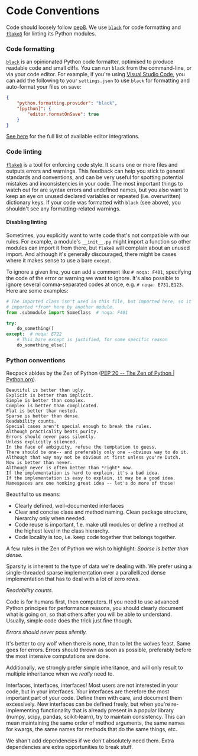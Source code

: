 # Code Conventions

Code should loosely follow [pep8](https://www.python.org/dev/peps/pep-0008/).
We use [`black`](https://github.com/ambv/black) for code
formatting and [`flake8`](http://flake8.pycqa.org/en/latest/) for linting its
Python modules.

### Code formatting

[`black`](https://github.com/ambv/black) is an opinionated Python code
formatter, optimised to produce readable code and small diffs. You can run
`black` from the command-line, or via your code editor. For example, if you're
using [Visual Studio Code](https://code.visualstudio.com/), you can add the
following to your `settings.json` to use `black` for formatting and auto-format
your files on save:

```json
{
    "python.formatting.provider": "black",
    "[python]": {
        "editor.formatOnSave": true
    }
}
```

[See here](https://github.com/ambv/black#editor-integration) for the full
list of available editor integrations.

### Code linting

[`flake8`](http://flake8.pycqa.org/en/latest/) is a tool for enforcing code
style. It scans one or more files and outputs errors and warnings. This feedback
can help you stick to general standards and conventions, and can be very useful
for spotting potential mistakes and inconsistencies in your code. The most
important things to watch out for are syntax errors and undefined names, but you
also want to keep an eye on unused declared variables or repeated
(i.e. overwritten) dictionary keys. If your code was formatted with `black`
(see above), you shouldn't see any formatting-related warnings.

#### Disabling linting

Sometimes, you explicitly want to write code that's not compatible with our
rules. For example, a module's `__init__.py` might import a function so other
modules can import it from there, but `flake8` will complain about an unused
import. And although it's generally discouraged, there might be cases where it
makes sense to use a bare `except`.

To ignore a given line, you can add a comment like `# noqa: F401`, specifying
the code of the error or warning we want to ignore. It's also possible to
ignore several comma-separated codes at once, e.g. `# noqa: E731,E123`. Here
are some examples:

```python
# The imported class isn't used in this file, but imported here, so it can be
# imported *from* here by another module.
from .submodule import SomeClass  # noqa: F401

try:
    do_something()
except:  # noqa: E722
    # This bare except is justified, for some specific reason
    do_something_else()
```

### Python conventions

Recpack abides by the Zen of Python ([PEP 20 -- The Zen of Python | Python.org](https://www.python.org/dev/peps/pep-0020/)). 

```
Beautiful is better than ugly.
Explicit is better than implicit.
Simple is better than complex.
Complex is better than complicated.
Flat is better than nested.
Sparse is better than dense.
Readability counts.
Special cases aren't special enough to break the rules.
Although practicality beats purity.
Errors should never pass silently.
Unless explicitly silenced.
In the face of ambiguity, refuse the temptation to guess.
There should be one-- and preferably only one --obvious way to do it.
Although that way may not be obvious at first unless you're Dutch.
Now is better than never.
Although never is often better than *right* now.
If the implementation is hard to explain, it's a bad idea.
If the implementation is easy to explain, it may be a good idea.
Namespaces are one honking great idea -- let's do more of those!
```

Beautiful to us means:
- Clearly defined, well-documented interfaces
- Clear and concise class and method naming. Clean package structure, hierarchy only when needed.
- Code reuse is important, f.e. make util modules or define a method at the highest level in the class hierarchy. 
- Code locality is too, i.e. keep code together that belongs together.  

A few rules in the Zen of Python we wish to highlight:
*Sparse is better than dense.*

Sparsity is inherent to the type of data we're dealing with. 
We prefer using a single-threaded sparse implementation over a parallellized dense implementation that has to deal with a lot of zero rows.

*Readability counts.*

Code is for humans first, then computers. 
If you need to use advanced Python principes for performance reasons, you should clearly document what is going on, so that others after you will be able to understand. 
Usually, simple code does the trick just fine though. 

*Errors should never pass silently.*

It's better to cry wolf when there is none, than to let the wolves feast. 
Same goes for errors. 
Errors should thrown as soon as possible, preferably before the most intensive computations are done. 

Additionally, we strongly prefer simple inheritance, and will only result to multiple inheritance when we *really* need to. 

Interfaces, interfaces, interfaces! 
Most users are not interested in your code, but in your interfaces. 
Your interfaces are therefore the most important part of your code. 
Define them with care, and document them excessively. 
New interfaces can be defined freely, but when you're re-implementing functionality that is already present in a popular library (numpy, scipy, pandas, scikit-learn), try to maintain consistency. 
This can mean maintaining the same order of method arguments, the same names for kwargs, the same names for methods that do the same things, etc.

We shan't add dependencies if we don't absolutely need them. Extra dependencies are extra opportunities to break stuff.